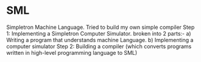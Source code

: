 # SML
Simpletron Machine Language. Tried to build my own simple compiler 
Step 1: Implementing a Simpletron Computer Simulator.
broken into 2 parts:-
a) Writing a program that understands machine Language.
b) Implementing a computer simulator
Step 2: Building a compiler (which converts programs written in high-level programming language to SML)
